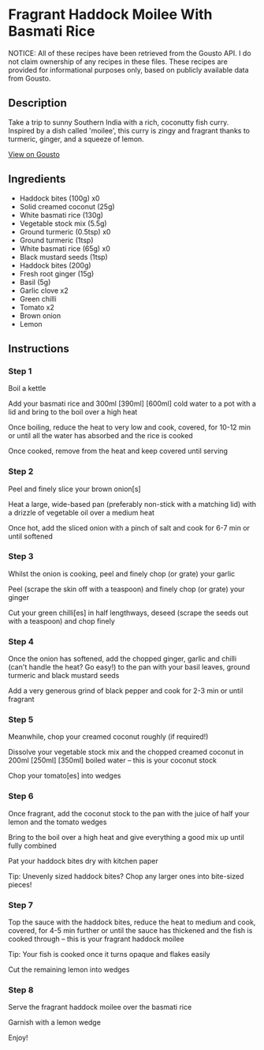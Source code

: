 # Fragrant Haddock Moilee With Basmati Rice

NOTICE: All of these recipes have been retrieved from the Gousto API. I do not claim ownership of any recipes in these files. These recipes are provided for informational purposes only, based on publicly available data from Gousto.

## Description

Take a trip to sunny Southern India with a rich, coconutty fish curry. Inspired by a dish called 'moilee', this curry is zingy and fragrant thanks to turmeric, ginger, and a squeeze of lemon. 

[View on Gousto](https://www.gousto.co.uk/recipes/cookbook/fragrant-haddock-moilee-with-basmati-rice)

## Ingredients

- Haddock bites (100g) x0
- Solid creamed coconut (25g)
- White basmati rice (130g)
- Vegetable stock mix (5.5g)
- Ground turmeric (0.5tsp) x0
- Ground turmeric (1tsp)
- White basmati rice (65g) x0
- Black mustard seeds (1tsp)
- Haddock bites (200g)
- Fresh root ginger (15g)
- Basil (5g)
- Garlic clove x2
- Green chilli
- Tomato x2
- Brown onion
- Lemon

## Instructions


### Step 1

Boil a kettle

Add your basmati rice and 300ml<span class="text-danger"> <span class="text-purple">[390ml]</span> [600ml]</span> cold water to a pot with a lid and bring to the boil over a high heat

Once boiling, reduce the heat to very low and cook, covered, for 10-12 min or until all the water has absorbed and the rice is cooked

Once cooked, remove from the heat and keep covered until serving


### Step 2

Peel and finely slice your brown onion[s]

Heat a large, wide-based pan (preferably non-stick with a matching lid) with a drizzle of vegetable oil over a medium heat

Once hot, add the sliced onion with a pinch of salt and cook for 6-7 min or until softened


### Step 3

Whilst the onion is cooking, peel and finely chop (or grate) your garlic

Peel (scrape the skin off with a teaspoon) and finely chop (or grate) your ginger

Cut your green chilli[es] in half lengthways, deseed (scrape the seeds out with a teaspoon) and chop finely


### Step 4

Once the onion has softened, add the chopped ginger, garlic and chilli (can't handle the heat? Go easy!) to the pan with your basil leaves, ground turmeric and black mustard seeds

Add a very generous grind of black pepper and cook for 2-3 min or until fragrant


### Step 5

Meanwhile, chop your creamed coconut roughly (if required!)

Dissolve your vegetable stock mix and the chopped creamed coconut in 200ml <span class="text-purple">[250ml]</span> <span class="text-danger">[350ml]</span> boiled water – this is your coconut stock

Chop your tomato[es] into wedges


### Step 6

Once fragrant, add the coconut stock to the pan with the juice of half your lemon and the tomato wedges

Bring to the boil over a high heat and give everything a good mix up until fully combined

Pat your haddock bites dry with kitchen paper

Tip: Unevenly sized haddock bites? Chop any larger ones into bite-sized pieces!


### Step 7

Top the sauce with the haddock bites, reduce the heat to medium and cook, covered, for 4-5 min further or until the sauce has thickened and the fish is cooked through – this is your fragrant haddock moilee

Tip: Your fish is cooked once it turns opaque and flakes easily

Cut the remaining lemon into wedges

### Step 8

Serve the fragrant haddock moilee over the basmati rice

Garnish with a lemon wedge

Enjoy!

